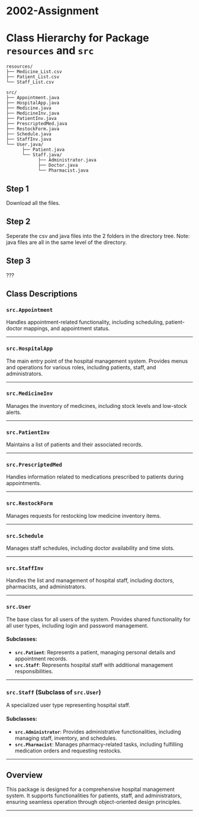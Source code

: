 # 2002-Assignment

# Class Hierarchy for Package `resources` and `src`
```
resources/
├── Medicine_List.csv
├── Patient_List.csv
└── Staff_List.csv

src/
├── Appointment.java
├── HospitalApp.java
├── Medicine.java
├── MedicineInv.java
├── PatientInv.java
├── PrescriptedMed.java
├── RestockForm.java
├── Schedule.java
├── StaffInv.java
└── User.java/
      ├── Patient.java
      └── Staff.java/
            ├── Administrator.java
            ├── Doctor.java
            └── Pharmacist.java
```
## Step 1
Download all the files.
## Step 2
Seperate the csv and java files into the 2 folders in the directory tree.
Note: java files are all in the same level of the directory.
## Step 3 
???

## Class Descriptions

### `src.Appointment`
Handles appointment-related functionality, including scheduling, patient-doctor mappings, and appointment status.

---

### `src.HospitalApp`
The main entry point of the hospital management system. Provides menus and operations for various roles, including patients, staff, and administrators.

---

### `src.MedicineInv`
Manages the inventory of medicines, including stock levels and low-stock alerts.

---

### `src.PatientInv`
Maintains a list of patients and their associated records.

---

### `src.PrescriptedMed`
Handles information related to medications prescribed to patients during appointments.

---

### `src.RestockForm`
Manages requests for restocking low medicine inventory items.

---

### `src.Schedule`
Manages staff schedules, including doctor availability and time slots.

---

### `src.StaffInv`
Handles the list and management of hospital staff, including doctors, pharmacists, and administrators.

---

### `src.User`
The base class for all users of the system. Provides shared functionality for all user types, including login and password management.

#### Subclasses:
- **`src.Patient`**: Represents a patient, managing personal details and appointment records.
- **`src.Staff`**: Represents hospital staff with additional management responsibilities.

---

### `src.Staff` (Subclass of `src.User`)
A specialized user type representing hospital staff.

#### Subclasses:
- **`src.Administrator`**: Provides administrative functionalities, including managing staff, inventory, and schedules.
- **`src.Pharmacist`**: Manages pharmacy-related tasks, including fulfilling medication orders and requesting restocks.

---

## Overview
This package is designed for a comprehensive hospital management system. It supports functionalities for patients, staff, and administrators, ensuring seamless operation through object-oriented design principles.

---
